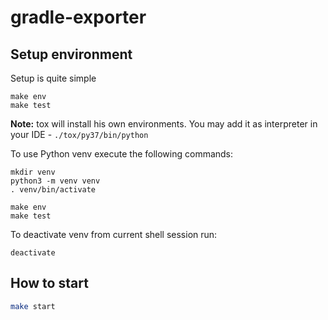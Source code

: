 # gradle-exporter

## Setup environment
Setup is quite simple
```shell script
make env
make test
```
**Note:** tox will install his own environments. You may add it as interpreter in your IDE - `./tox/py37/bin/python` 

To use Python venv execute the following commands:
```shell script
mkdir venv
python3 -m venv venv
. venv/bin/activate

make env
make test
```
To deactivate venv from current shell session run:
```shell script
deactivate
```

## How to start
```bash
make start
```



